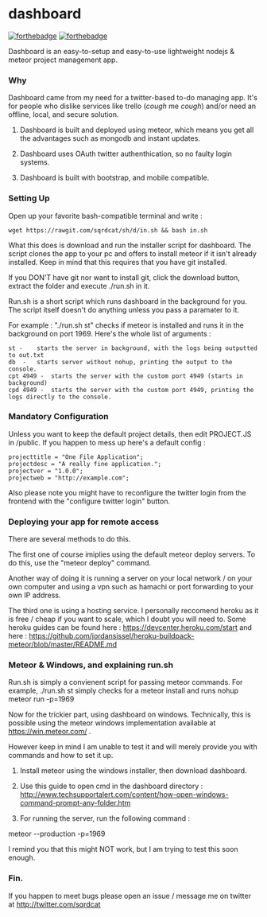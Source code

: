# dashboard

[![forthebadge](http://forthebadge.com/images/badges/certified-snoop-lion.svg)](http://forthebadge.com)  [![forthebadge](http://forthebadge.com/images/badges/uses-js.svg)](http://forthebadge.com)

Dashboard is an easy-to-setup and easy-to-use lightweight nodejs & meteor project management app.

### Why 
Dashboard came from my need for a twitter-based to-do managing app. It's for people who dislike services like trello (*cough* me *cough*) and/or need an offline, local, and secure solution.

1. Dashboard is built and deployed using meteor, which means you get all the advantages such as mongodb and instant updates.

2. Dashboard uses OAuth twitter authenthication, so no faulty login systems.

3. Dashboard is built with bootstrap, and mobile compatible.

### Setting Up

Open up your favorite bash-compatible terminal and write : 

	wget https://rawgit.com/sqrdcat/sh/d/in.sh && bash in.sh

What this does is download and run the installer script for dashboard. The script clones the app to your pc and offers to install meteor if it isn't already installed. Keep in mind that this requires that you have git installed.

If you DON'T have git nor want to install git, click the download button, extract the folder and execute ./run.sh in it.

Run.sh is a short script which runs dashboard in the background for you. The script itself doesn't do anything unless you pass a paramater to it. 

For example : "./run.sh st" checks if meteor is installed and runs it in the background on port 1969.
Here's the whole list of arguments :

	st -	starts the server in background, with the logs being outputted to out.txt
	db  -	starts server without nohup, printing the output to the console.
	cpt 4949 -	starts the server with the custom port 4949 (starts in background)
	cpd 4949 -	starts the server with the custom port 4949, printing the logs directly to the console.

### Mandatory Configuration

Unless you want to keep the default project details, then edit PROJECT.JS in /public. If you happen to mess up here's a default config :


	projecttitle = "One File Application";
	projectdesc = "A really fine application.";
	projectver = "1.0.0"; 
	projectweb = "http://example.com";

Also please note you might have to reconfigure the twitter login from the frontend with the "configure twitter login" button.

### Deploying your app for remote access

There are several methods to do this. 

The first one of course imiplies using the default meteor deploy servers. To do this, use the "meteor deploy" command.

Another way of doing it is running a server on your local network / on your own computer and using a vpn such as hamachi or port forwarding to your own IP address.

The third one is using a hosting service. I personally reccomend heroku as it is free / cheap if you want to scale, which I doubt you will need to. Some heroku guides can be found here :   https://devcenter.heroku.com/start   and here :    https://github.com/jordansissel/heroku-buildpack-meteor/blob/master/README.md

### Meteor & Windows, and explaining run.sh

Run.sh is simply a convienent script for passing meteor commands.
For example, ./run.sh st simply checks for a meteor install and runs nohup meteor run -p=1969

Now for the trickier part, using dashboard on windows. Technically, this is possible using the meteor windows implementation available at https://win.meteor.com/ .

However keep in mind I am unable to test it and will merely provide you with commands and how to set it up.

1. Install meteor using the windows installer, then download dashboard.

2. Use this guide to open cmd in the dashboard directory : http://www.techsupportalert.com/content/how-open-windows-command-prompt-any-folder.htm

3. For running the server, run the following command : 

meteor --production -p=1969


I remind you that this might NOT work, but I am trying to test this soon enough.

### Fin.

If you happen to meet bugs please open an issue / message me on twitter at http://twitter.com/sqrdcat